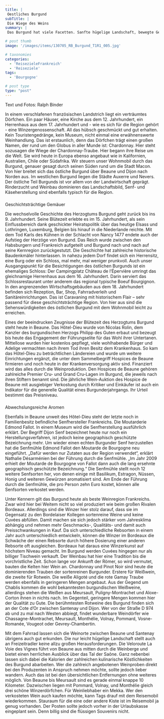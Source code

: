 ```yaml
---
title: |
 Oestliches Burgund
subTitle: |
 Die Wiege des Weins
summary: |
 Das Burgund hat viele Facetten. Sanfte hügelige Landschaft, bewegte Geschichte, unzählige kleine Schlösser und Burgen, gute landwirtschaftliche Produkte wie Fleisch, Käse und Senf. Ein Produkt sticht jedoch hervor wie kein zweites: Der Burgunder Wein.

# post thumb
image: '/images/items/130705_RB_Burgund_T1R1_005.jpg'

# taxonomies
categories: 
  - 'ReisezieleFrankreich'
  - 'Reiseziele'
tags:
  - 'Bourgogne'

# post type
type: "post"
---
```


Text und Fotos: Ralph Binder

In einem verschlafenen französischen Landstrich liegt ein verträumtes Dörfchen. Ein paar Häuser, eine Kirche aus dem 12. Jahrhundert, ein Herrenhaus aus dem 17. Jahrhundert und - wie es sich für die Region gehört - eine Winzergenossenschaft. All das hübsch geschmückt und gut erhalten. Kein Touristengedränge, kein Museum, nicht einmal eine erwähnenswerte Weinhandlung. Das ist erstaunlich, denn das Dörfchen trägt einen großen Namen, der rund um den Globus in aller Munde ist: Chardonnay. Hier steht sozusagen die Wiege der Chardonnay-Traube. Hier begann ihre Reise um die Welt. Sie wird heute in Europa ebenso angebaut wie in Kalifornien, Australien, Chile oder Südafrika. Wir steuern unser Wohnmobil durch das Burgund, genauer gesagt durch seinen Süden rund um die Stadt Macon. Von hier breitet sich das östliche Burgund über Beaune und Dijon nach Norden aus. Im westlichen Burgund liegen die Städte Auxerre und Nevers. Der östliche Teil Burgunds ist vor allem von der Landwirtschaft geprägt. Rinderzucht und Weinbau dominieren das Landschaftsbild, Senf- und Käseherstellung sind ebenfalls typisch für die Region.

###   

Geschichtsträchtige Gemäuer

Die wechselvolle Geschichte des Herzogtums Burgund geht zurück bis ins 9. Jahrhundert. Seine Blütezeit erlebte es im 15. Jahrhundert, als sein Einflussbereich dank geschickter Heiratspolitik über das heutige Elsass und Lothringen, Luxemburg, Belgien bis hinauf in die Niederlande reichte. Mit dem Tod Karls des Kühnen in der Schlacht von Nancy 1477 endete auch der Aufstieg der Herzöge von Burgund. Das Reich wurde zwischen den Habsburgern und Frankreich aufgeteilt und Burgund nach und nach auf seine Kernregion zurückgestutzt. Die Geschichte hat zahlreiche historische Baudenkmäler hinterlassen. In nahezu jedem Dorf findet sich ein Herrensitz, eine Burg oder ein Schloss, mal mehr, mal weniger prunkvoll. Auch unser Ausgangspunkt für die Besichtigungen des östlichen Burgunds ist ein ehemaliges Schloss: Der Campingplatz Château de l‘Épervière umringt das gleichnamige Herrenhaus aus dem 16. Jahrhundert. Darin serviert das Schlossrestaurant unter anderem das regional typische Boeuf Bourgignon. In den angrenzenden Wirtschaftsgebäuden aus dem 18. Jahrhundert befinden sich Rezeption, Bar, Shop, Fahrradverleih und Sanitäreinrichtungen. Das ist Caravaning mit historischem Flair – sehr passend für diese geschichtsträchtige Region. Von hier aus sind die Sehenswürdigkeiten des östlichen Burgund mit dem Wohnmobil leicht zu erreichen.

Eines der beeindrucken Zeugnisse der Blütezeit des Herzogtums Burgund steht heute in Beaune. Das Hôtel-Dieu wurde von Nicolas Rolin, dem Kanzler des burgundischen Herzogs Philipp des Guten erbaut und bezeugt bis heute das Engagement der Führungselite für das Wohl ihrer Untertanen. Mittellose wurden hier kostenlos gepflegt, viele wohlhabende Bürger und Adelige vermachten nach ihrem Tod ihren Besitz dem Krankenhaus. So kam das Hôtel-Dieu zu beträchtlichen Ländereien und wurde um weitere Einrichtungen ergänzt, die unter dem Sammelbegriff Hospices de Beaune firmieren und noch heute in der Krankenversorgung aktiv sind. Finanziert wird das alles durch die Weinproduktion. Den Hospices de Beaune gehören zahlreiche Premier Cru- und Grand Cru-Lagen im Burgund, die jeweils nach ihren Stiftern benannt sind. Die jährliche Wein-Auktion des Hospice de Beaune mit ausgiebiger Verkostung durch Kritiker und Einkäufer ist auch ein Indikator für die generelle Qualität eines Burgunderjahrgangs. Ihr Urteil bestimmt das Preisniveau.

###   

Abwechslungsreiche Aromen

Ebenfalls in Beaune unweit des Hôtel-Dieu steht der letzte noch in Familienbesitz befindliche Senfhersteller Frankreichs. Die Moutarderie Edmond Fallot. In einem Museum wird die Senfherstellung ausführlich erklärt. Der Begriff Dijon Senf bezeichnet heute nur noch ein Herstellungsverfahren, ist jedoch keine geographisch geschützte Bezeichnung mehr. Um wieder einen echten Burgunder Senf herzustellen hat die Senfmühle Edmond Fallot den Moutarde de Bourgogne neu eingeführt. „Dafür werden nur Zutaten aus der Region verwendet“, erklärt Nathalie Désarménien bei der Führung durch die Senfmühle. „Im Jahr 2009 erhielt der Moutarde de Bourgogne von Fallot dann auch die lang ersehnte geographisch geschützte Bezeichnung.“ Die Senfmühle stellt noch 12 weitere Senfsorten her, von denen einige mit Basilikum, Estragon, Nüssen, Honig und weiteren Gewürzen aromatisiert sind. Am Ende der Führung durch die Senfmühle, die pro Person zehn Euro kostet, können alle Senfsorten verkostet werden.

Unter Kennern gilt das Burgund heute als beste Weinregion Frankreichs. Zwar wird hier bei Weitem nicht so viel produziert wie beim großen Rivalen Bordeaux. Allerdings sind die Winzer hier stolz darauf, dass sie im Gegensatz zu den Bordelaiser Kollegen sortenreine Weine und keine Cuvées abfüllen. Damit machen sie sich jedoch stärker vom Jahresklima abhängig und nehmen mehr Geschmacks-, Qualitäts- und damit auch Preisschwankungen in Kauf. Da sich unterschiedliche Rebsorten in einem Jahr auch unterschiedlich entwickeln, können die Winzer im Bordeaux die Schwäche der einen Rebsorte durch höhere Dosierung einer anderen Rebsorte oft ausgleichen. Bordeaux hat daraus eine Winzerkunst auf höchstem Niveau gemacht. Im Burgund werden Cuvées hingegen nur als billiger Tischwein verkauft. Der Weinbau hat hier eine Tradition bis die vorchristliche Zeit. Schon lange vor Ankunft der Römer, so wird vermutet, bauten die Kelten hier Wein an. Chardonnay und Pinot Noir sind heute die dominierenden Trauben der sortenreinen Burgunder. Erstere für Weißwein, die zweite für Rotwein. Die weiße Aligoté und die rote Gamay Traube werden ebenfalls in geringeren Mengen angebaut. Aus der Gegend um Chablis kommen die wohl bekanntesten burgundischen Weißweine, allerdings stehen die Weißen aus Meursault, Puligny-Montrachet und Aloxe-Corton ihnen in nichts nach. Im Gegenteil, geringere Mengen kommen hier der Qualität zu Gute. Die berühmtesten Rotweine des Burgund finden sich an der Cote d’Or zwischen Santenay und Dijon. Wer von der Straße D 974 ab und zu mal nach Westen abbiegt, findet wunderbare Weindörfer wie Chassagne-Montrachet, Meursault, Monthélie, Volnay, Pommard, Vosne-Romanée, Vougeot oder Gevrey-Chambertin.

Mit dem Fahrrad lassen sich die Weinorte zwischen Beaune und Santenay übrigens auch gut erkunden. Die nur leicht hügelige Landschaft stellt auch an Freizeitradler keine allzu großen Herausforderungen. Die Veloroute La Voie des Vignes führt von Beaune aus mitten durch die Weinberge und bietet einen herrlichen Ausblick über das Tal der Saône. Ganz nebenbei lassen sich dabei die Kalorien der zahlreichen kulinarische Köstlichkeiten des Burgund abarbeiten. Wer die zahlreich angebotenen Weinproben direkt bei den Produzenten in Anspruch nehmen möchte, sollte jedoch lieber wandern. Auch das ist bei den übersichtlichen Entfernungen ohne weiteres möglich. Von Beaune bis Meursault sind es gerade einmal knappe 10 Kilometer. Dazwischen liegen mit Pommard, Volnay, und Monthélie gleich drei schöne Winzerdörfchen. Für Weinliebhaber ein Mekka. Wer den verkosteten Wein auch kaufen möchte, kann Tags drauf mit dem Reisemobil wiederkommen. Stauraum für die eine oder andere Kiste ist im Reisemobil ja genug vorhanden. Der Posten sollte jedoch vorher in der Urlaubskasse eingeplant sein. Denn billig sind die flüssigen Souvenirs nicht.
